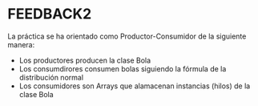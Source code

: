 # FEEDBACK2

La práctica se ha orientado como Productor-Consumidor de la siguiente manera:
- Los productores producen la clase Bola
- Los consumdirores consumen bolas siguiendo la fórmula de la distribución normal
- Los consumidores son Arrays que alamacenan instancias (hilos) de la clase Bola
